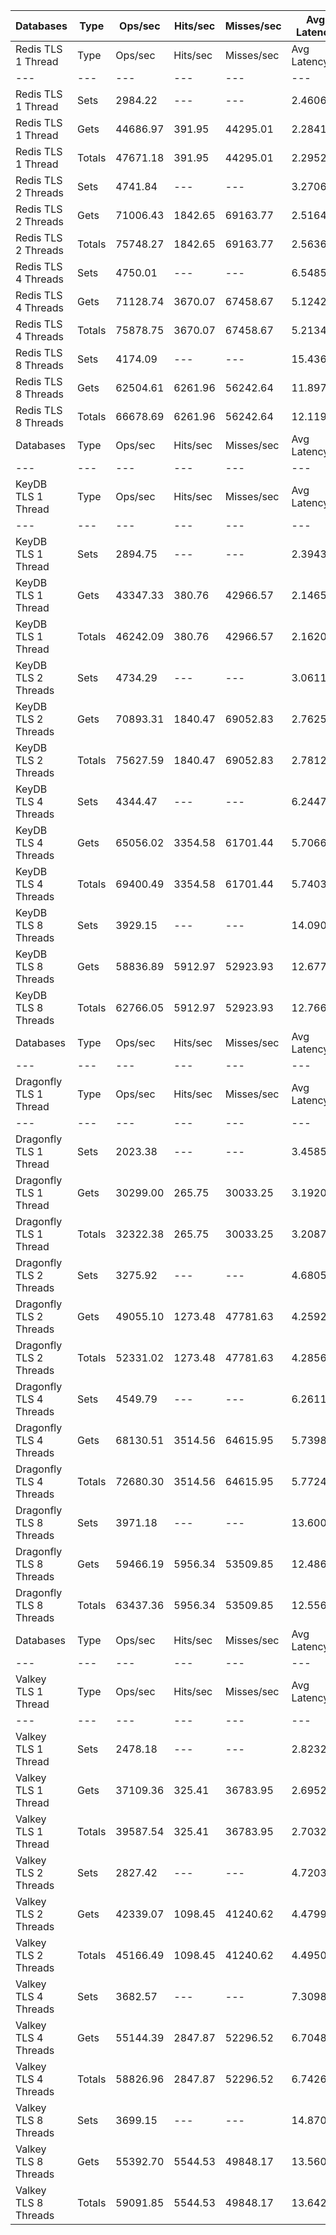 | Databases | Type | Ops/sec | Hits/sec | Misses/sec | Avg Latency | p50 Latency | p99 Latency | p99.9 Latency | KB/sec |
| --- | --- | --- | --- | --- | --- | --- | --- | --- | --- |
| Redis TLS 1 Thread | Type | Ops/sec | Hits/sec | Misses/sec | Avg Latency | p50 Latency | p99 Latency | p99.9 Latency | KB/sec |
| --- | --- | --- | --- | --- | --- | --- | --- | --- | --- |
Redis TLS 1 Thread | Sets | 2984.22 | --- | --- | 2.46068 | 2.22300 | 3.90300 | 82.43100 | 1631.53 |
Redis TLS 1 Thread | Gets | 44686.97 | 391.95 | 44295.01 | 2.28416 | 2.20700 | 3.80700 | 7.99900 | 1935.78 |
Redis TLS 1 Thread | Totals | 47671.18 | 391.95 | 44295.01 | 2.29521 | 2.20700 | 3.80700 | 8.25500 | 3567.30 |
Redis TLS 2 Threads | Sets | 4741.84 | --- | --- | 3.27069 | 2.33500 | 6.23900 | 286.71900 | 2592.46 |
Redis TLS 2 Threads | Gets | 71006.43 | 1842.65 | 69163.77 | 2.51646 | 2.35100 | 5.95100 | 7.90300 | 3689.41 |
Redis TLS 2 Threads | Totals | 75748.27 | 1842.65 | 69163.77 | 2.56368 | 2.35100 | 5.98300 | 8.06300 | 6281.87 |
Redis TLS 4 Threads | Sets | 4750.01 | --- | --- | 6.54853 | 4.95900 | 11.71100 | 573.43900 | 2596.93 |
Redis TLS 4 Threads | Gets | 71128.74 | 3670.07 | 67458.67 | 5.12425 | 4.99100 | 11.39100 | 14.84700 | 4613.24 |
Redis TLS 4 Threads | Totals | 75878.75 | 3670.07 | 67458.67 | 5.21341 | 4.99100 | 11.45500 | 15.23100 | 7210.17 |
Redis TLS 8 Threads | Sets | 4174.09 | --- | --- | 15.43688 | 11.26300 | 29.43900 | 1343.48700 | 2282.06 |
Redis TLS 8 Threads | Gets | 62504.61 | 6261.96 | 56242.64 | 11.89752 | 11.19900 | 28.03100 | 36.60700 | 5581.24 |
Redis TLS 8 Threads | Totals | 66678.69 | 6261.96 | 56242.64 | 12.11908 | 11.19900 | 28.15900 | 37.37500 | 7863.30 |
| Databases | Type | Ops/sec | Hits/sec | Misses/sec | Avg Latency | p50 Latency | p99 Latency | p99.9 Latency | KB/sec |
| --- | --- | --- | --- | --- | --- | --- | --- | --- | --- |
| KeyDB TLS 1 Thread | Type | Ops/sec | Hits/sec | Misses/sec | Avg Latency | p50 Latency | p99 Latency | p99.9 Latency | KB/sec |
| --- | --- | --- | --- | --- | --- | --- | --- | --- | --- |
KeyDB TLS 1 Thread | Sets | 2894.75 | --- | --- | 2.39439 | 2.15900 | 3.50300 | 105.98300 | 1582.62 |
KeyDB TLS 1 Thread | Gets | 43347.33 | 380.76 | 42966.57 | 2.14655 | 2.15900 | 3.34300 | 4.28700 | 1878.02 |
KeyDB TLS 1 Thread | Totals | 46242.09 | 380.76 | 42966.57 | 2.16207 | 2.15900 | 3.34300 | 4.73500 | 3460.64 |
KeyDB TLS 2 Threads | Sets | 4734.29 | --- | --- | 3.06117 | 2.38300 | 9.08700 | 126.97500 | 2588.33 |
KeyDB TLS 2 Threads | Gets | 70893.31 | 1840.47 | 69052.83 | 2.76254 | 2.38300 | 8.31900 | 14.07900 | 3683.92 |
KeyDB TLS 2 Threads | Totals | 75627.59 | 1840.47 | 69052.83 | 2.78123 | 2.38300 | 8.31900 | 14.46300 | 6272.25 |
KeyDB TLS 4 Threads | Sets | 4344.47 | --- | --- | 6.24474 | 5.37500 | 14.46300 | 226.30300 | 2375.21 |
KeyDB TLS 4 Threads | Gets | 65056.02 | 3354.58 | 61701.44 | 5.70668 | 5.34300 | 13.75900 | 19.45500 | 4218.30 |
KeyDB TLS 4 Threads | Totals | 69400.49 | 3354.58 | 61701.44 | 5.74036 | 5.34300 | 13.75900 | 19.96700 | 6593.51 |
KeyDB TLS 8 Threads | Sets | 3929.15 | --- | --- | 14.09044 | 12.03100 | 30.71900 | 626.68700 | 2148.15 |
KeyDB TLS 8 Threads | Gets | 58836.89 | 5912.97 | 52923.93 | 12.67798 | 11.96700 | 29.69500 | 37.63100 | 5263.02 |
KeyDB TLS 8 Threads | Totals | 62766.05 | 5912.97 | 52923.93 | 12.76640 | 11.96700 | 29.82300 | 38.14300 | 7411.17 |
| Databases | Type | Ops/sec | Hits/sec | Misses/sec | Avg Latency | p50 Latency | p99 Latency | p99.9 Latency | KB/sec |
| --- | --- | --- | --- | --- | --- | --- | --- | --- | --- |
| Dragonfly TLS 1 Thread | Type | Ops/sec | Hits/sec | Misses/sec | Avg Latency | p50 Latency | p99 Latency | p99.9 Latency | KB/sec |
| --- | --- | --- | --- | --- | --- | --- | --- | --- | --- |
Dragonfly TLS 1 Thread | Sets | 2023.38 | --- | --- | 3.45854 | 3.11900 | 6.94300 | 113.15100 | 1106.22 |
Dragonfly TLS 1 Thread | Gets | 30299.00 | 265.75 | 30033.25 | 3.19204 | 3.11900 | 6.84700 | 7.35900 | 1312.51 |
Dragonfly TLS 1 Thread | Totals | 32322.38 | 265.75 | 30033.25 | 3.20872 | 3.11900 | 6.84700 | 7.42300 | 2418.73 |
Dragonfly TLS 2 Threads | Sets | 3275.92 | --- | --- | 4.68051 | 4.19100 | 9.53500 | 151.55100 | 1791.01 |
Dragonfly TLS 2 Threads | Gets | 49055.10 | 1273.48 | 47781.63 | 4.25924 | 4.15900 | 9.27900 | 11.00700 | 2549.08 |
Dragonfly TLS 2 Threads | Totals | 52331.02 | 1273.48 | 47781.63 | 4.28561 | 4.15900 | 9.27900 | 11.19900 | 4340.10 |
Dragonfly TLS 4 Threads | Sets | 4549.79 | --- | --- | 6.26115 | 5.69500 | 13.24700 | 200.70300 | 2487.46 |
Dragonfly TLS 4 Threads | Gets | 68130.51 | 3514.56 | 64615.95 | 5.73981 | 5.69500 | 12.67100 | 15.74300 | 4418.38 |
Dragonfly TLS 4 Threads | Totals | 72680.30 | 3514.56 | 64615.95 | 5.77244 | 5.69500 | 12.67100 | 16.12700 | 6905.85 |
Dragonfly TLS 8 Threads | Sets | 3971.18 | --- | --- | 13.60000 | 11.71100 | 36.35100 | 466.94300 | 2171.13 |
Dragonfly TLS 8 Threads | Gets | 59466.19 | 5956.34 | 53509.85 | 12.48638 | 11.71100 | 33.79100 | 56.31900 | 5309.32 |
Dragonfly TLS 8 Threads | Totals | 63437.36 | 5956.34 | 53509.85 | 12.55609 | 11.71100 | 33.79100 | 58.87900 | 7480.44 |
| Databases | Type | Ops/sec | Hits/sec | Misses/sec | Avg Latency | p50 Latency | p99 Latency | p99.9 Latency | KB/sec |
| --- | --- | --- | --- | --- | --- | --- | --- | --- | --- |
| Valkey TLS 1 Thread | Type | Ops/sec | Hits/sec | Misses/sec | Avg Latency | p50 Latency | p99 Latency | p99.9 Latency | KB/sec |
| --- | --- | --- | --- | --- | --- | --- | --- | --- | --- |
Valkey TLS 1 Thread | Sets | 2478.18 | --- | --- | 2.82329 | 2.31900 | 7.07100 | 44.03100 | 1354.87 |
Valkey TLS 1 Thread | Gets | 37109.36 | 325.41 | 36783.95 | 2.69522 | 2.30300 | 6.75100 | 9.21500 | 1607.48 |
Valkey TLS 1 Thread | Totals | 39587.54 | 325.41 | 36783.95 | 2.70324 | 2.30300 | 6.75100 | 9.91900 | 2962.35 |
Valkey TLS 2 Threads | Sets | 2827.42 | --- | --- | 4.72035 | 4.44700 | 10.75100 | 96.25500 | 1545.81 |
Valkey TLS 2 Threads | Gets | 42339.07 | 1098.45 | 41240.62 | 4.47997 | 4.41500 | 10.30300 | 12.99100 | 2199.75 |
Valkey TLS 2 Threads | Totals | 45166.49 | 1098.45 | 41240.62 | 4.49502 | 4.41500 | 10.30300 | 13.37500 | 3745.56 |
Valkey TLS 4 Threads | Sets | 3682.57 | --- | --- | 7.30981 | 6.49500 | 13.63100 | 253.95100 | 2013.34 |
Valkey TLS 4 Threads | Gets | 55144.39 | 2847.87 | 52296.52 | 6.70481 | 6.49500 | 12.86300 | 18.30300 | 3577.82 |
Valkey TLS 4 Threads | Totals | 58826.96 | 2847.87 | 52296.52 | 6.74268 | 6.49500 | 12.92700 | 18.81500 | 5591.16 |
Valkey TLS 8 Threads | Sets | 3699.15 | --- | --- | 14.87045 | 13.50300 | 24.44700 | 540.67100 | 2022.40 |
Valkey TLS 8 Threads | Gets | 55392.70 | 5544.53 | 49848.17 | 13.56053 | 13.43900 | 23.42300 | 30.97500 | 4943.71 |
Valkey TLS 8 Threads | Totals | 59091.85 | 5544.53 | 49848.17 | 13.64253 | 13.43900 | 23.42300 | 31.99900 | 6966.11 |
